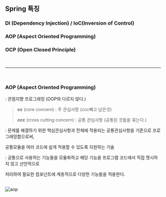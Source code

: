 ## Spring 특징

### DI (Dependency Injection) / IoC(Inversion of Control)

### AOP (Aspect Oriented Programming)

### OCP (Open Closed Principle)

<br>

---

<br>

### AOP (Aspect Oriented Programming)

: 관점지향 프로그래밍 (OOP와 다르지 않다.)



> **cc** (core concern) : 주 관심사항 (ccc빼고 남은것)
>
> **ccc** (cross cutting concern) : 공통 관심사항 (공통된 것들을 묶는다.)



: 문제를 해결하기 위한 핵심관심사항과 전체에 적용되는 공통관심사항을 기준으로 프로그래밍함으로써,

  공통모듈을 여러 코드에 쉽게 적용할 수 있도록 지원하는 기술

: 공통으로 사용하는 기능들을 모듈화하고 해당 기능을 프로그램 코드에서 직접 명시하지 않고 선언적으로

  처리하여 필요한 컴포넌트에 계층적으로 다양한 기능들을 적용한다.

<br>

<img src="https://blog.naver.com/PostView.nhn?blogId=mingyeung&Redirect=View&logNo=222064311851&categoryNo=1&isAfterWrite=true&isMrblogPost=false&isHappyBeanLeverage=true&contentLength=3038#" alt="aop">



